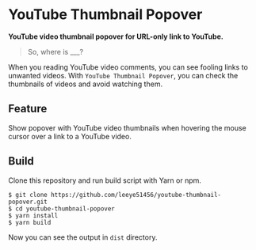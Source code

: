 # YouTube Thumbnail Popover

**YouTube video thumbnail popover for URL-only link to YouTube.**

> So, where is \_\_\_?

When you reading YouTube video comments, you can see fooling links to unwanted videos. With `YouTube Thumbnail Popover`, you can check the thumbnails of videos and avoid watching them.

## Feature

Show popover with YouTube video thumbnails when hovering the mouse cursor over a link to a YouTube video.

## Build

Clone this repository and run build script with Yarn or npm.

```shell
$ git clone https://github.com/leeye51456/youtube-thumbnail-popover.git
$ cd youtube-thumbnail-popover
$ yarn install
$ yarn build
```

Now you can see the output in `dist` directory.
